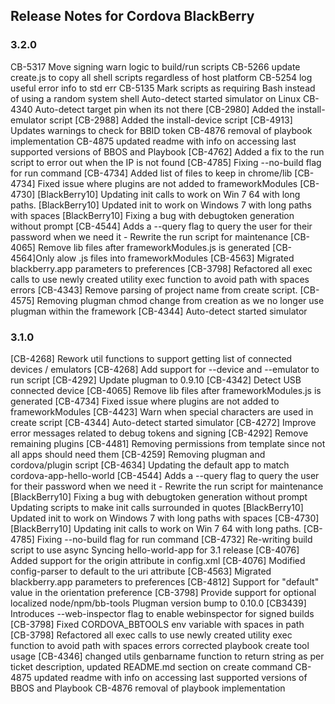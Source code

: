 <!--
#
# Licensed to the Apache Software Foundation (ASF) under one
# or more contributor license agreements.  See the NOTICE file
# distributed with this work for additional information
# regarding copyright ownership.  The ASF licenses this file
# to you under the Apache License, Version 2.0 (the
# "License"); you may not use this file except in compliance
# with the License.  You may obtain a copy of the License at
#
# http://www.apache.org/licenses/LICENSE-2.0
#
# Unless required by applicable law or agreed to in writing,
# software distributed under the License is distributed on an
# "AS IS" BASIS, WITHOUT WARRANTIES OR CONDITIONS OF ANY
#  KIND, either express or implied.  See the License for the
# specific language governing permissions and limitations
# under the License.
#
-->
## Release Notes for Cordova BlackBerry ##

### 3.2.0 ###

CB-5317 Move signing warn logic to build/run scripts
CB-5266 update create.js to copy all shell scripts regardless of host platform
CB-5254 log useful error info to std err
CB-5135 Mark scripts as requiring Bash instead of using a random system shell
Auto-detect started simulator on Linux
CB-4340 Auto-detect target pin when its not there
[CB-2980] Added the install-emulator script
[CB-2988] Added the install-device script
[CB-4913] Updates warnings to check for BBID token
CB-4876 removal of playbook implementation
CB-4875 updated readme with info on accessing last supported versions of BBOS and Playbook
[CB-4762] Added a fix to the run script to error out when the IP is not found
[CB-4785] Fixing --no-build flag for run command
[CB-4734] Added list of files to keep in chrome/lib
[CB-4734] Fixed issue where plugins are not added to frameworkModules
[CB-4730] [BlackBerry10] Updating init calls to work on Win 7 64     with long paths.
[BlackBerry10] Updated init to work on Windows 7 with long paths     with spaces
[BlackBerry10] Fixing a bug with debugtoken generation without prompt
[CB-4544] Adds a --query flag to query the user for their password when we need it  - Rewrite the run script for maintenance
[CB-4065] Remove lib files after frameworkModules.js is generated
[CB-4564]Only alow .js files into frameworkModules
[CB-4563] Migrated blackberry.app parameters to preferences
[CB-3798] Refactored all exec calls to use newly created utility exec function to avoid path with spaces errors
[CB-4343] Remove parsing of project name from create script.
[CB-4575] Removing plugman chmod change from creation as we no longer use plugman within the framework
[CB-4344] Auto-detect started simulator

### 3.1.0 ###

[CB-4268] Rework util functions to support getting list of connected devices / emulators
[CB-4268] Add support for --device and --emulator to run script
[CB-4292] Update plugman to 0.9.10
[CB-4342] Detect USB connected device
[CB-4065] Remove lib files after frameworkModules.js is generated
[CB-4734] Fixed issue where plugins are not added to frameworkModules
[CB-4423] Warn when special characters are used in create script
[CB-4344] Auto-detect started simulator
[CB-4272] Improve error messages related to debug tokens and signing
[CB-4292] Remove remaining plugins
[CB-4481] Removing permissions from template since not all apps should need them
[CB-4259] Removing plugman and cordova/plugin script
[CB-4634] Updating the default app to match cordova-app-hello-world
[CB-4544] Adds a --query flag to query the user for their password when we need it      - Rewrite the run script for maintenance
[BlackBerry10] Fixing a bug with debugtoken generation without prompt
Updating scripts to make init calls surrounded in quotes
[BlackBerry10] Updated init to work on Windows 7 with long paths         with spaces
[CB-4730] [BlackBerry10] Updating init calls to work on Win 7 64         with long paths.
[CB-4785] Fixing --no-build flag for run command
[CB-4732] Re-writing build script to use async
Syncing hello-world-app for 3.1 release
[CB-4076] Added support for the origin attribute in config.xml
[CB-4076] Modified config-parser to default to the uri attribute
[CB-4563] Migrated blackberry.app parameters to preferences
[CB-4812] Support for "default" value in the orientation preference
[CB-3798] Provide support for optional localized node/npm/bb-tools
Plugman version bump to 0.10.0
[CB3439] Introduces --web-inspector flag to enable webinspector for signed builds
[CB-3798] Fixed CORDOVA_BBTOOLS env variable with spaces in path
[CB-3798] Refactored all exec calls to use newly created utility exec function to avoid path with spaces errors
corrected playbook create tool usage
[CB-4346] changed utils genbarname function to return string as per ticket description, updated README.md section on create command
CB-4875 updated readme with info on accessing last supported versions of BBOS and Playbook
CB-4876 removal of playbook implementation

